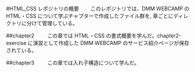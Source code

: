 #HTML_CSS レポジトリの概要　　
このレポジトリでは、DMM WEBCAMP の HTML・CSS について学ぶチャプターで作成したファイル群を,
章ごとにディレクトリに分けて管理している。

##chapter2 　　
この章では HTML・CSS の書式概要を学んだ。chapter2-exercise に演習として作成した DMM WEBCAMP のサービス紹介ページが保存されている。

##chapter3 　　
この章では入れ子構造について学んだ。
